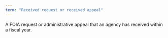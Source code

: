 ```yaml
---
term: "Received request or received appeal"
---
```


A FOIA request or administrative appeal that an agency has received within a fiscal year.

